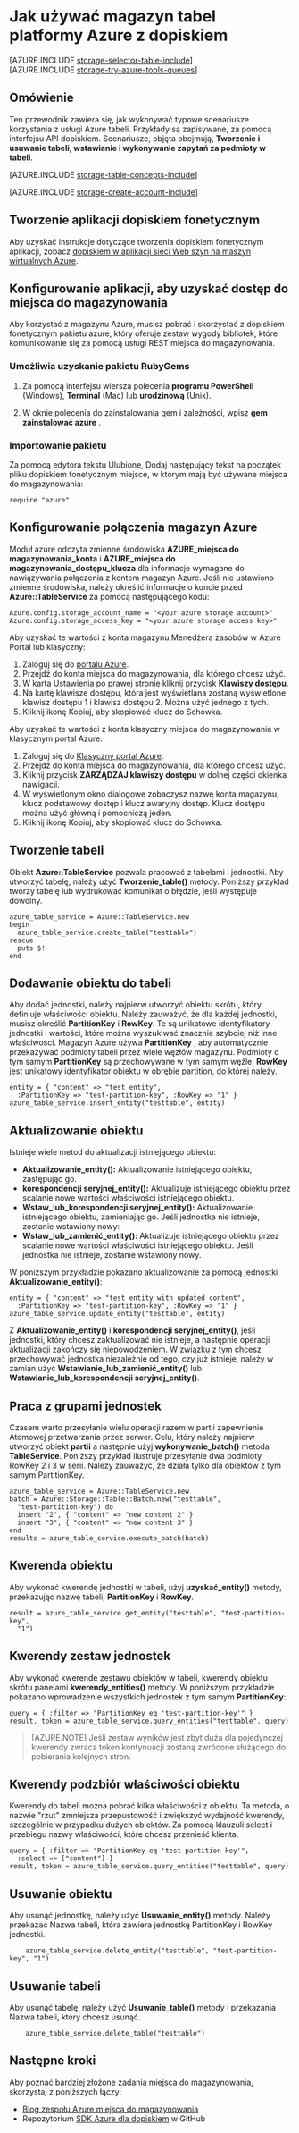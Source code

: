 <properties
    pageTitle="Jak używać magazyn tabel platformy Azure z dopiskiem | Microsoft Azure"
    description="Przechowywanie danych strukturalnych w chmurze przy użyciu magazyn tabel platformy Azure, magazynu danych NoSQL."
    services="storage"
    documentationCenter="ruby"
    authors="tamram"
    manager="carmonm"
    editor=""/>
<tags
    ms.service="storage"
    ms.workload="storage"
    ms.tgt_pltfrm="na"
    ms.devlang="ruby"
    ms.topic="article"
    ms.date="10/18/2016"
    ms.author="tamram"/>


# <a name="how-to-use-azure-table-storage-from-ruby"></a>Jak używać magazyn tabel platformy Azure z dopiskiem

[AZURE.INCLUDE [storage-selector-table-include](../../includes/storage-selector-table-include.md)]
<br/>
[AZURE.INCLUDE [storage-try-azure-tools-queues](../../includes/storage-try-azure-tools-tables.md)]

## <a name="overview"></a>Omówienie

Ten przewodnik zawiera się, jak wykonywać typowe scenariusze korzystania z usługi Azure tabeli. Przykłady są zapisywane, za pomocą interfejsu API dopiskiem. Scenariusze, objęta obejmują, **Tworzenie i usuwanie tabeli, wstawianie i wykonywanie zapytań za podmioty w tabeli**.

[AZURE.INCLUDE [storage-table-concepts-include](../../includes/storage-table-concepts-include.md)]

[AZURE.INCLUDE [storage-create-account-include](../../includes/storage-create-account-include.md)]

## <a name="create-a-ruby-application"></a>Tworzenie aplikacji dopiskiem fonetycznym

Aby uzyskać instrukcje dotyczące tworzenia dopiskiem fonetycznym aplikacji, zobacz [dopiskiem w aplikacji sieci Web szyn na maszyn wirtualnych Azure](../virtual-machines/linux/classic/virtual-machines-linux-classic-ruby-rails-web-app.md).


## <a name="configure-your-application-to-access-storage"></a>Konfigurowanie aplikacji, aby uzyskać dostęp do miejsca do magazynowania

Aby korzystać z magazynu Azure, musisz pobrać i skorzystać z dopiskiem fonetycznym pakietu azure, który oferuje zestaw wygody bibliotek, które komunikowanie się za pomocą usługi REST miejsca do magazynowania.

### <a name="use-rubygems-to-obtain-the-package"></a>Umożliwia uzyskanie pakietu RubyGems

1. Za pomocą interfejsu wiersza polecenia **programu PowerShell** (Windows), **Terminal** (Mac) lub **urodzinową** (Unix).

2. W oknie polecenia do zainstalowania gem i zależności, wpisz **gem zainstalować azure** .

### <a name="import-the-package"></a>Importowanie pakietu

Za pomocą edytora tekstu Ulubione, Dodaj następujący tekst na początek pliku dopiskiem fonetycznym miejsce, w którym mają być używane miejsca do magazynowania:

    require "azure"

## <a name="set-up-an-azure-storage-connection"></a>Konfigurowanie połączenia magazyn Azure

Moduł azure odczyta zmienne środowiska **AZURE\_miejsca do magazynowania\_konta** i **AZURE\_miejsca do magazynowania\_dostępu\_klucza** dla informacje wymagane do nawiązywania połączenia z kontem magazyn Azure. Jeśli nie ustawiono zmienne środowiska, należy określić informacje o koncie przed **Azure::TableService** za pomocą następującego kodu:

    Azure.config.storage_account_name = "<your azure storage account>"
    Azure.config.storage_access_key = "<your azure storage access key>"

Aby uzyskać te wartości z konta magazynu Menedżera zasobów w Azure Portal lub klasyczny:

1. Zaloguj się do [portalu Azure](https://portal.azure.com).
2. Przejdź do konta miejsca do magazynowania, dla którego chcesz użyć.
3. W karta Ustawienia po prawej stronie kliknij przycisk **Klawiszy dostępu**.
4. Na kartę klawisze dostępu, która jest wyświetlana zostaną wyświetlone klawisz dostępu 1 i klawisz dostępu 2. Można użyć jednego z tych. 
5. Kliknij ikonę Kopiuj, aby skopiować klucz do Schowka. 

Aby uzyskać te wartości z konta klasyczny miejsca do magazynowania w klasycznym portal Azure:

1. Zaloguj się do [Klasyczny portal Azure](https://manage.windowsazure.com).
2. Przejdź do konta miejsca do magazynowania, dla którego chcesz użyć.
3. Kliknij przycisk **ZARZĄDZAJ klawiszy dostępu** w dolnej części okienka nawigacji.
4. W wyświetlonym okno dialogowe zobaczysz nazwę konta magazynu, klucz podstawowy dostęp i klucz awaryjny dostęp. Klucz dostępu można użyć główną i pomocniczą jeden. 
5. Kliknij ikonę Kopiuj, aby skopiować klucz do Schowka.

## <a name="create-a-table"></a>Tworzenie tabeli

Obiekt **Azure::TableService** pozwala pracować z tabelami i jednostki. Aby utworzyć tabelę, należy użyć **Tworzenie\_table()** metody. Poniższy przykład tworzy tabelę lub wydrukować komunikat o błędzie, jeśli występuje dowolny.

    azure_table_service = Azure::TableService.new
    begin
      azure_table_service.create_table("testtable")
    rescue
      puts $!
    end

## <a name="add-an-entity-to-a-table"></a>Dodawanie obiektu do tabeli

Aby dodać jednostki, należy najpierw utworzyć obiektu skrótu, który definiuje właściwości obiektu. Należy zauważyć, że dla każdej jednostki, musisz określić **PartitionKey** i **RowKey**. Te są unikatowe identyfikatory jednostki i wartości, które można wyszukiwać znacznie szybciej niż inne właściwości. Magazyn Azure używa **PartitionKey** , aby automatycznie przekazywać podmioty tabeli przez wiele węzłów magazynu. Podmioty o tym samym **PartitionKey** są przechowywane w tym samym węźle. **RowKey** jest unikatowy identyfikator obiektu w obrębie partition, do której należy.

    entity = { "content" => "test entity",
      :PartitionKey => "test-partition-key", :RowKey => "1" }
    azure_table_service.insert_entity("testtable", entity)

## <a name="update-an-entity"></a>Aktualizowanie obiektu

Istnieje wiele metod do aktualizacji istniejącego obiektu:

* **Aktualizowanie\_entity():** Aktualizowanie istniejącego obiektu, zastępując go.
* **korespondencji seryjnej\_entity():** Aktualizuje istniejącego obiektu przez scalanie nowe wartości właściwości istniejącego obiektu.
* **Wstaw\_lub\_korespondencji seryjnej\_entity():** Aktualizowanie istniejącego obiektu, zamieniając go. Jeśli jednostka nie istnieje, zostanie wstawiony nowy:
* **Wstaw\_lub\_zamienić\_entity():** Aktualizuje istniejącego obiektu przez scalanie nowe wartości właściwości istniejącego obiektu. Jeśli jednostka nie istnieje, zostanie wstawiony nowy.

W poniższym przykładzie pokazano aktualizowanie za pomocą jednostki **Aktualizowanie\_entity()**:

    entity = { "content" => "test entity with updated content",
      :PartitionKey => "test-partition-key", :RowKey => "1" }
    azure_table_service.update_entity("testtable", entity)

Z **Aktualizowanie\_entity()** i **korespondencji seryjnej\_entity()**, jeśli jednostki, który chcesz zaktualizować nie istnieje, a następnie operacji aktualizacji zakończy się niepowodzeniem. W związku z tym chcesz przechowywać jednostka niezależnie od tego, czy już istnieje, należy w zamian użyć **Wstawianie\_lub\_zamienić\_entity()** lub **Wstawianie\_lub\_korespondencji seryjnej\_entity()**.

## <a name="work-with-groups-of-entities"></a>Praca z grupami jednostek

Czasem warto przesyłanie wielu operacji razem w partii zapewnienie Atomowej przetwarzania przez serwer. Celu, który należy najpierw utworzyć obiekt **partii** a następnie użyj **wykonywanie\_batch()** metoda **TableService**. Poniższy przykład ilustruje przesyłanie dwa podmioty RowKey 2 i 3 w serii. Należy zauważyć, że działa tylko dla obiektów z tym samym PartitionKey.

    azure_table_service = Azure::TableService.new
    batch = Azure::Storage::Table::Batch.new("testtable",
      "test-partition-key") do
      insert "2", { "content" => "new content 2" }
      insert "3", { "content" => "new content 3" }
    end
    results = azure_table_service.execute_batch(batch)

## <a name="query-for-an-entity"></a>Kwerenda obiektu

Aby wykonać kwerendę jednostki w tabeli, użyj **uzyskać\_entity()** metody, przekazując nazwę tabeli, **PartitionKey** i **RowKey**.

    result = azure_table_service.get_entity("testtable", "test-partition-key",
      "1")

## <a name="query-a-set-of-entities"></a>Kwerendy zestaw jednostek

Aby wykonać kwerendę zestawu obiektów w tabeli, kwerendy obiektu skrótu panelami **kwerendy\_entities()** metody. W poniższym przykładzie pokazano wprowadzenie wszystkich jednostek z tym samym **PartitionKey**:

    query = { :filter => "PartitionKey eq 'test-partition-key'" }
    result, token = azure_table_service.query_entities("testtable", query)

> [AZURE.NOTE] Jeśli zestaw wyników jest zbyt duża dla pojedynczej kwerendy zwraca token kontynuacji zostaną zwrócone służącego do pobierania kolejnych stron.

## <a name="query-a-subset-of-entity-properties"></a>Kwerendy podzbiór właściwości obiektu

Kwerendy do tabeli można pobrać kilka właściwości z obiektu. Ta metoda, o nazwie "rzut" zmniejsza przepustowość i zwiększyć wydajność kwerendy, szczególnie w przypadku dużych obiektów. Za pomocą klauzuli select i przebiegu nazwy właściwości, które chcesz przenieść klienta.

    query = { :filter => "PartitionKey eq 'test-partition-key'",
      :select => ["content"] }
    result, token = azure_table_service.query_entities("testtable", query)

## <a name="delete-an-entity"></a>Usuwanie obiektu

Aby usunąć jednostkę, należy użyć **Usuwanie\_entity()** metody. Należy przekazać Nazwa tabeli, która zawiera jednostkę PartitionKey i RowKey jednostki.

        azure_table_service.delete_entity("testtable", "test-partition-key", "1")

## <a name="delete-a-table"></a>Usuwanie tabeli

Aby usunąć tabelę, należy użyć **Usuwanie\_table()** metody i przekazania Nazwa tabeli, który chcesz usunąć.

        azure_table_service.delete_table("testtable")

## <a name="next-steps"></a>Następne kroki

Aby poznać bardziej złożone zadania miejsca do magazynowania, skorzystaj z poniższych łączy:

- [Blog zespołu Azure miejsca do magazynowania](http://blogs.msdn.com/b/windowsazurestorage/)
- Repozytorium [SDK Azure dla dopiskiem](http://github.com/WindowsAzure/azure-sdk-for-ruby) w GitHub
